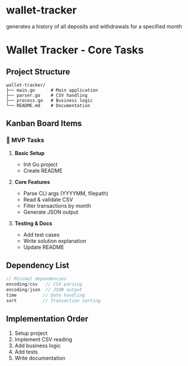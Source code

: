 # wallet-tracker

generates a history of all deposits and withdrawals for a specified month

# Wallet Tracker - Core Tasks

## Project Structure

```
wallet-tracker/
├── main.go      # Main application
├── parser.go    # CSV handling
├── process.go   # Business logic
└── README.md    # Documentation
```

## Kanban Board Items

### 📌 MVP Tasks

1. **Basic Setup**

   - Init Go project
   - Create README

2. **Core Features**

   - Parse CLI args (YYYYMM, filepath)
   - Read & validate CSV
   - Filter transactions by month
   - Generate JSON output

3. **Testing & Docs**

   - Add test cases
   - Write solution explanation
   - Update README

## Dependency List

```go
// Minimal dependencies
encoding/csv   // CSV parsing
encoding/json  // JSON output
time          // Date handling
sort          // Transaction sorting
```

## Implementation Order

1. Setup project
2. Implement CSV reading
3. Add business logic
4. Add tests
5. Write documentation
